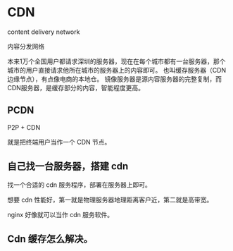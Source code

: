 # CDN


content delivery network

内容分发网络

本来1万个全国用户都请求深圳的服务器，现在在每个城市都有一台服务器，那个城市的用户直接请求他所在城市的服务器上的内容即可。
也叫缓存服务器（CDN边缘节点），有点像电商的本地仓。
镜像服务器是源内容服务器的完整复制，而CDN服务器，是缓存部分的内容，智能程度更高。





## PCDN

P2P + CDN

就是把终端用户当作一个 CDN 节点。



## 自己找一台服务器，搭建 cdn

找一个合适的 cdn 服务程序，部署在服务器上即可。

想要 cdn 性能好，第一就是物理服务器地理距离客户近，第二就是高带宽。

nginx 好像就可以当作 cdn 服务软件。


## Cdn 缓存怎么解决。